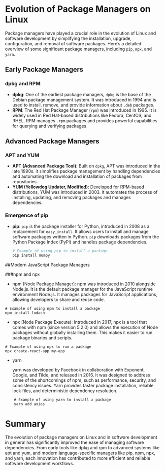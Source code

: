# Evolution of Package Managers on Linux

Package managers have played a crucial role in the evolution of Linux and software development by simplifying the installation, upgrade, configuration, and removal of software packages. Here’s a detailed overview of some significant package managers, including `pip`, `npx`, and `yarn`.

## Early Package Managers

### dpkg and RPM

- **dpkg**: One of the earliest package managers, `dpkg` is the base of the Debian package management system. It was introduced in 1994 and is used to install, remove, and provide information about `.deb` packages.
- **RPM**: The Red Hat Package Manager (`rpm`) was introduced in 1995. It is widely used in Red Hat-based distributions like Fedora, CentOS, and RHEL. RPM manages `.rpm` packages and provides powerful capabilities for querying and verifying packages.

## Advanced Package Managers

### APT and YUM

- **APT (Advanced Package Tool)**: Built on `dpkg`, APT was introduced in the late 1990s. It simplifies package management by handling dependencies and automating the download and installation of packages from repositories.
- **YUM (Yellowdog Updater, Modified)**: Developed for RPM-based distributions, YUM was introduced in 2003. It automates the process of installing, updating, and removing packages and manages dependencies.

### Emergence of pip

- **pip**: `pip` is the package installer for Python, introduced in 2008 as a replacement for `easy_install`. It allows users to install and manage software packages written in Python. `pip` downloads packages from the Python Package Index (PyPI) and handles package dependencies.

  ```python
  # Example of using pip to install a package
  pip install numpy

##Modern JavaScript Package Managers

###npm and npx

- npm (Node Package Manager): npm was introduced in 2010 alongside Node.js. It is the default package manager for the JavaScript runtime environment Node.js. It manages packages for JavaScript applications, allowing developers to share and reuse code.

```
# Example of using npm to install a package
npm install lodash
```
- npx (Node Package Execute): Introduced in 2017, npx is a tool that comes with npm (since version 5.2.0) and allows the execution of Node packages without globally installing them. This makes it easier to run package binaries and scripts.

```
# Example of using npx to run a package
npx create-react-app my-app
```

- yarn

    yarn was developed by Facebook in collaboration with Exponent, Google, and Tilde, and released in 2016. It was designed to address some of the shortcomings of npm, such as performance, security, and consistency issues. Yarn provides faster package installation, reliable lock files, and deterministic dependency resolution.

```
    # Example of using yarn to install a package
    yarn add axios
```

# Summary

The evolution of package managers on Linux and in software development in general has significantly improved the ease of managing software dependencies. From early tools like dpkg and rpm to advanced systems like apt and yum, and modern language-specific managers like pip, npm, npx, and yarn, each innovation has contributed to more efficient and reliable software development workflows.
